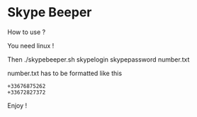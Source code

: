 # Skype Beeper

How to use ?

You need linux !

Then ./skypebeeper.sh skypelogin skypepassword number.txt

number.txt has to be formatted like this
```
+33676875262
+33672827372
```
Enjoy !
